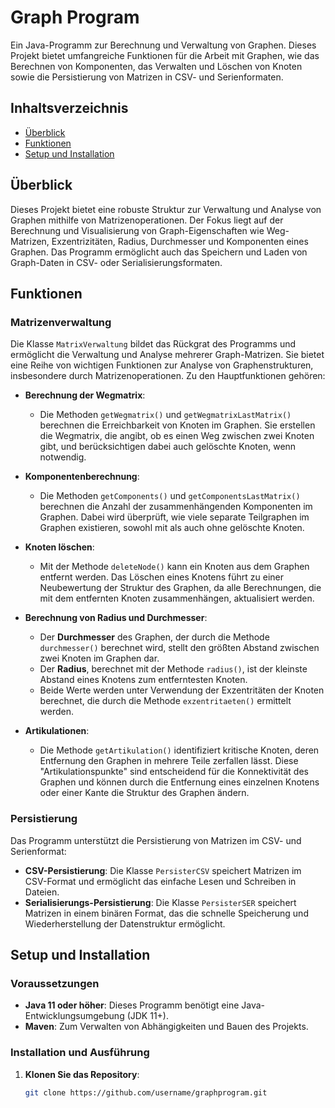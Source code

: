 # Graph Program

Ein Java-Programm zur Berechnung und Verwaltung von Graphen. Dieses Projekt bietet umfangreiche Funktionen für die
Arbeit mit Graphen, wie das Berechnen von Komponenten, das Verwalten und Löschen von Knoten sowie die Persistierung von
Matrizen in CSV- und Serienformaten.

## Inhaltsverzeichnis

- [Überblick](#überblick)
- [Funktionen](#funktionen)
- [Setup und Installation](#setup-und-installation)
## Überblick

Dieses Projekt bietet eine robuste Struktur zur Verwaltung und Analyse von Graphen mithilfe
von Matrizenoperationen. Der Fokus liegt auf der Berechnung und Visualisierung von Graph-Eigenschaften wie Weg-Matrizen,
Exzentrizitäten, Radius, Durchmesser und Komponenten eines Graphen. Das Programm ermöglicht auch das Speichern und Laden
von Graph-Daten in CSV- oder Serialisierungsformaten.

## Funktionen

### Matrizenverwaltung

Die Klasse `MatrixVerwaltung` bildet das Rückgrat des Programms und ermöglicht die Verwaltung und Analyse mehrerer
Graph-Matrizen. Sie bietet eine Reihe von wichtigen Funktionen zur Analyse von Graphenstrukturen, insbesondere durch
Matrizenoperationen. Zu den Hauptfunktionen gehören:

- **Berechnung der Wegmatrix**:
    - Die Methoden `getWegmatrix()` und `getWegmatrixLastMatrix()` berechnen die Erreichbarkeit von Knoten im Graphen.
      Sie erstellen die Wegmatrix, die angibt, ob es einen Weg zwischen zwei Knoten gibt, und berücksichtigen dabei auch
      gelöschte Knoten, wenn notwendig.

- **Komponentenberechnung**:
    - Die Methoden `getComponents()` und `getComponentsLastMatrix()` berechnen die Anzahl der zusammenhängenden
      Komponenten im Graphen. Dabei wird überprüft, wie viele separate Teilgraphen im Graphen existieren, sowohl mit als
      auch ohne gelöschte Knoten.

- **Knoten löschen**:
    - Mit der Methode `deleteNode()` kann ein Knoten aus dem Graphen entfernt werden. Das Löschen eines Knotens führt zu
      einer Neubewertung der Struktur des Graphen, da alle Berechnungen, die mit dem entfernten Knoten zusammenhängen,
      aktualisiert werden.

- **Berechnung von Radius und Durchmesser**:
    - Der **Durchmesser** des Graphen, der durch die Methode `durchmesser()` berechnet wird, stellt den größten Abstand
      zwischen zwei Knoten im Graphen dar.
    - Der **Radius**, berechnet mit der Methode `radius()`, ist der kleinste Abstand eines Knotens zum entferntesten
      Knoten.
    - Beide Werte werden unter Verwendung der Exzentritäten der Knoten berechnet, die durch die Methode
      `exzentritaeten()` ermittelt werden.

- **Artikulationen**:
    - Die Methode `getArtikulation()` identifiziert kritische Knoten, deren Entfernung den Graphen in mehrere Teile
      zerfallen lässt. Diese "Artikulationspunkte" sind entscheidend für die Konnektivität des Graphen und können durch
      die Entfernung eines einzelnen Knotens oder einer Kante die Struktur des Graphen ändern.

### Persistierung

Das Programm unterstützt die Persistierung von Matrizen im CSV- und Serienformat:

- **CSV-Persistierung**: Die Klasse `PersisterCSV` speichert Matrizen im CSV-Format und ermöglicht das einfache Lesen
  und Schreiben in Dateien.
- **Serialisierungs-Persistierung**: Die Klasse `PersisterSER` speichert Matrizen in einem binären Format, das die
  schnelle Speicherung und Wiederherstellung der Datenstruktur ermöglicht.

## Setup und Installation

### Voraussetzungen

- **Java 11 oder höher**: Dieses Programm benötigt eine Java-Entwicklungsumgebung (JDK 11+).
- **Maven**: Zum Verwalten von Abhängigkeiten und Bauen des Projekts.

### Installation und Ausführung

1. **Klonen Sie das Repository**:
   ```bash
   git clone https://github.com/username/graphprogram.git
